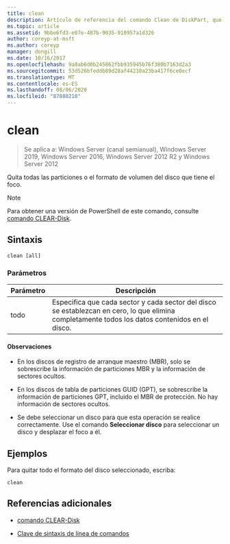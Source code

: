 ```yaml
---
title: clean
description: Artículo de referencia del comando Clean de DiskPart, que quita todas las particiones o el formato de volumen del disco que tiene el foco.
ms.topic: article
ms.assetid: 9bbe6fd3-e07e-487b-9035-910957a1d326
author: coreyp-at-msft
ms.author: coreyp
manager: dongill
ms.date: 10/16/2017
ms.openlocfilehash: 9a8ab6d0b245862fbb935945b76f380b7163d2a3
ms.sourcegitcommit: 53d526bfeddb89d28af44210a23ba417f6ce0ecf
ms.translationtype: MT
ms.contentlocale: es-ES
ms.lasthandoff: 08/06/2020
ms.locfileid: "87880210"
---
```

# <a name="clean"></a>clean

> Se aplica a: Windows Server (canal semianual), Windows Server 2019, Windows Server 2016, Windows Server 2012 R2 y Windows Server 2012

Quita todas las particiones o el formato de volumen del disco que tiene el foco.

>[!NOTE]
> Para obtener una versión de PowerShell de este comando, consulte [comando CLEAR-Disk](/powershell/module/storage/clear-disk).

## <a name="syntax"></a>Sintaxis

```
clean [all]
```

### <a name="parameters"></a>Parámetros

| Parámetro | Descripción |
| --------- | ----------- |
| todo | Especifica que cada sector y cada sector del disco se establezcan en cero, lo que elimina completamente todos los datos contenidos en el disco. |

#### <a name="remarks"></a>Observaciones

- En los discos de registro de arranque maestro (MBR), solo se sobrescribe la información de particiones MBR y la información de sectores ocultos.

- En los discos de tabla de particiones GUID (GPT), se sobrescribe la información de particiones GPT, incluido el MBR de protección. No hay información de sectores ocultos.

- Se debe seleccionar un disco para que esta operación se realice correctamente. Use el comando **Seleccionar disco** para seleccionar un disco y desplazar el foco a él.

## <a name="examples"></a>Ejemplos

Para quitar todo el formato del disco seleccionado, escriba:

```
clean
```

## <a name="additional-references"></a>Referencias adicionales

- [comando CLEAR-Disk](/powershell/module/storage/clear-disk)

- [Clave de sintaxis de línea de comandos](command-line-syntax-key.md)
